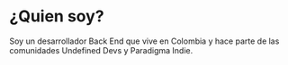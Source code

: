 # ¿Quien soy?

Soy un desarrollador Back End que vive en Colombia y hace parte de las comunidades Undefined Devs y Paradigma Indie.